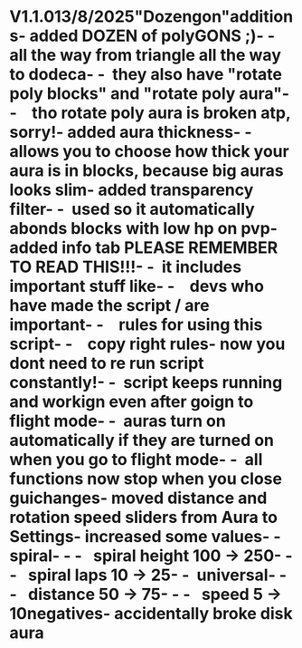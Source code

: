 # V1.1.013/8/2025"Dozengon"**additions**- added DOZEN of polyGONS ;)- -&nbsp; all the way from triangle all the way to dodeca- -&nbsp; they also have "rotate poly blocks" and "rotate poly aura"- -&nbsp; &nbsp; tho rotate poly aura is broken atp, sorry!- added aura thickness- -&nbsp; allows you to choose how thick your aura is in blocks, because big auras looks slim- added transparency filter- -&nbsp; used so it automatically abonds blocks with low hp on pvp- added info tab **PLEASE REMEMBER TO READ THIS!!!**- -&nbsp; it includes important stuff like- -&nbsp; &nbsp; devs who have made the script / are important- -&nbsp; &nbsp; rules for using this script- -&nbsp; &nbsp; copy right rules- now you dont need to re run script constantly!- -&nbsp; script keeps running and workign even after goign to flight mode- -&nbsp; auras turn on automatically if they are turned on when you go to flight mode- -&nbsp; all functions now stop when you close gui**changes**- moved distance and rotation speed sliders from Aura to Settings- increased some values- -&nbsp; spiral- - -&nbsp; &nbsp;spiral height 100 -&gt; 250- - -&nbsp; &nbsp;spiral laps 10 -&gt; 25- -&nbsp; universal- - -&nbsp; &nbsp;distance 50 -&gt; 75- - -&nbsp; &nbsp;speed 5 -&gt; 10**negatives**- accidentally broke disk aura
